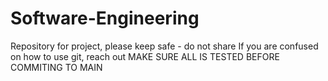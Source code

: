 # Software-Engineering
Repository for project, please keep safe - do not share
If you are confused on how to use git, reach out 
MAKE SURE ALL IS TESTED BEFORE COMMITING TO MAIN
